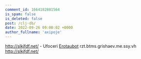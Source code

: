 ```yaml
---
comment_id: 1664182801564
is_spam: false
is_deleted: false
post: /clj-db/
date: 2022-09-26 09:00:02 +0000
author_fullname: 'axipoje'
---
```


http://slkjfdf.net/ - Ufoceri <a href="http://slkjfdf.net/">Erotaubot</a> rzt.btms.grishaev.me.ssy.vh http://slkjfdf.net/
